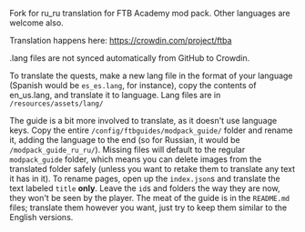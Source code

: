 Fork for ru_ru translation for FTB Academy mod pack. Other languages are welcome also.

Translation happens here: https://crowdin.com/project/ftba

.lang files are not synced automatically from GitHub to Crowdin.  


To translate the quests, make a new lang file in the format of your language (Spanish would be `es_es.lang`, for instance), copy the contents of en_us.lang, and translate it to language. Lang files are in `/resources/assets/lang/`

The guide is a bit more involved to translate, as it doesn't use language keys. Copy the entire `/config/ftbguides/modpack_guide/` folder and rename it, adding the language to the end (so for Russian, it would be `/modpack_guide_ru_ru/`). Missing files will default to the regular `modpack_guide` folder, which means you can delete images from the translated folder safely (unless you want to retake them to translate any text it has in it). To rename pages, open up the `index.json`s and translate the text labeled `title` **only**. Leave the `id`s and folders the way they are now, they won't be seen by the player. The meat of the guide is in the `README.md` files; translate them however you want, just try to keep them similar to the English versions.
